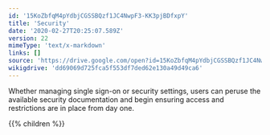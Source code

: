 ```yaml
---
id: '15KoZbfqM4pYdbjCGSSBQzf1JC4NwpF3-KK3pjBDfxpY'
title: 'Security'
date: '2020-02-27T20:25:07.589Z'
version: 22
mimeType: 'text/x-markdown'
links: []
source: 'https://drive.google.com/open?id=15KoZbfqM4pYdbjCGSSBQzf1JC4NwpF3-KK3pjBDfxpY'
wikigdrive: 'dd69069d725fca5f553df7ded62e130a49d49ca6'
---
```

Whether managing single sign-on or security settings, users can peruse the available security documentation and begin ensuring access and restrictions are in place from day one.

{{% children %}}
